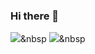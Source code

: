 ### Hi there 👋

<img src="https://img.shields.io/badge/HTML-blue?style=flat-square&logo=Html&logoColor=white"/></a>&nbsp 
<img src="https://img.shields.io/badge/Javascript-3766AB?style=flat-square&logo=Javascript&logoColor=white"/></a>&nbsp 


<!--
**qjatn1236/qjatn1236** is a ✨ _special_ ✨ repository because its `README.md` (this file) appears on your GitHub profile.

Here are some ideas to get you started:

- 🔭 I’m currently working on ...
- 🌱 I’m currently learning ...
- 👯 I’m looking to collaborate on ...
- 🤔 I’m looking for help with ...
- 💬 Ask me about ...
- 📫 How to reach me: ...
- 😄 Pronouns: ...
- ⚡ Fun fact: ...
-->
